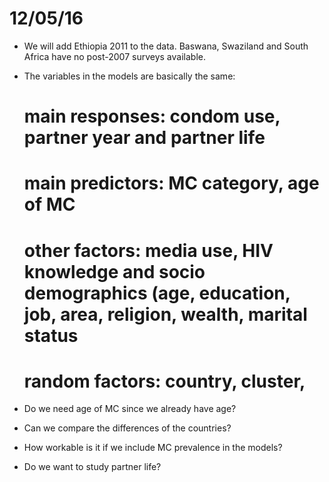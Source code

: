 12/05/16
========

* We will add Ethiopia 2011 to the data.  Baswana, Swaziland and South Africa have no post-2007 surveys available.

* The variables in the models are basically the same:  

  # main responses:  condom use, partner year and partner life

  # main predictors: MC category, age of MC

  # other factors:  media use, HIV knowledge and socio demographics (age, education, job, area, religion, wealth, marital status

  # random factors:  country, cluster, 

* Do we need age of MC since we already have age?

* Can we compare the differences of the countries?  

* How workable is it if we include MC prevalence in the models?

* Do we want to study partner life?
